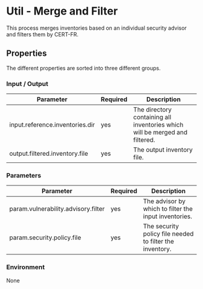 # Util - Merge and Filter

This process merges inventories based on an individual security advisor and filters them by CERT-FR.

## Properties

The different properties are sorted into three different groups. 

### Input / Output
| Parameter                       | Required | Description                                                                 |
|---------------------------------|----------|-----------------------------------------------------------------------------|
| input.reference.inventories.dir | yes      | The directory containing all inventories which will be merged and filtered. |
| output.filtered.inventory.file  | yes      | The output inventory file.                                                  |

### Parameters
| Parameter                           | Required | Description                                              |
|-------------------------------------|----------|----------------------------------------------------------|
| param.vulnerability.advisory.filter | yes      | The advisor by which to filter the input inventories.    |
| param.security.policy.file          | yes      | The security policy file needed to filter the inventory. |

### Environment
None